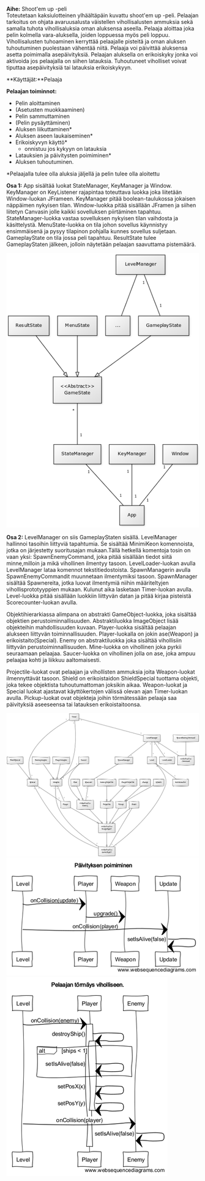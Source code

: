 **Aihe:** Shoot'em up -peli  <br />
Toteutetaan kaksiulotteinen  ylhäältäpäin kuvattu shoot'em up -peli. Pelaajan tarkoitus on ohjata avaruusalusta väistellen vihollisalusten ammuksia sekä samalla tuhota vihollisaluksia oman aluksensa aseella. Pelaaja aloittaa joka pelin kolmella vara-aluksella, joiden loppuessa myös peli loppuu. Vihollisalusten tuhoaminen kerryttää pelaajalle pisteitä ja oman aluksen tuhoutuminen puolestaan vähentää niitä. Pelaaja voi päivittää aluksensa asetta poimimalla asepäivityksiä. Pelaajan aluksella on erikoiskyky jonka voi aktivoida jos pelaajalla on siihen latauksia. Tuhoutuneet  viholliset voivat tiputtaa asepäivityksiä tai latauksia erikoiskykyyn.

**Käyttäjät:**Pelaaja

**Pelaajan toiminnot:**
  * Pelin aloittaminen
  * (Asetusten muokkaaminen)
  * Pelin sammuttaminen
  * (Pelin pysäyttäminen)
  * Aluksen liikuttaminen*
  * Aluksen aseen laukaiseminen*
  * Erikoiskyvyn käyttö*
    * onnistuu jos kykyyn on latauksia
  * Latauksien ja päivitysten poimiminen*
  * Aluksen tuhoutuminen.
  
*Pelaajalla tulee olla aluksia jäljellä ja pelin tulee olla aloitettu

**Osa 1:**
App sisältää luokat StateManager, KeyManager ja Window. KeyManager on KeyListener rajapintaa toteuttava luokka joka liitetään Window-luokan JFrameen. KeyManager pitää boolean-taulukossa jokaisen näppäimen nykyisen tilan. Window-luokka pitää sisällään JFramen ja siihen liitetyn Canvasin jolle kaikki sovelluksen piirtäminen tapahtuu. StateManager-luokka vastaa sovelluksen nykyisen tilan vaihdosta ja käsittelystä. MenuState-luokka on tila johon sovellus käynnistyy ensimmäisenä ja pysyy tilapinon pohjalla kunnes sovellus suljetaan. GameplayState on tila jossa peli tapahtuu. ResultState tulee GameplayStaten jälkeen, jolloin näytetään pelaajan saavuttama pistemäärä.

![luokkakaavio osa1](/dokumentointi/luokkakaavio1.png)

**Osa 2:**
LevelManager on siis GameplayStaten sisällä. LevelManager hallinnoi tasoihin liittyviä tapahtumia. Se sisältää MinimiKeon komennoista, jotka on järjestetty suoritusajan mukaan.Tällä hetkellä komentoja tosin on vaan yksi: SpawnEnemyCommand, joka pitää sisällään tiedot siitä minne,milloin ja mikä vihollinen ilmentyy tasoon. LevelLoader-luokan avulla LevelManager lataa komennot tekstitiedostoista. SpawnManagerin avulla SpawnEnemyCommandit muunnetaan ilmentymiksi tasoon. SpawnManager sisältää Spawnereita, jotka luovat ilmentymiä niihin määriteltyjen vihollisprototyyppien mukaan. Kulunut aika lasketaan Timer-luokan avulla. Level-luokka pitää sisällään luokkiin liittyvän datan ja pitää kirjaa pisteistä Scorecounter-luokan avulla.

Objektihierarkiassa alimpana on abstrakti GameObject-luokka, joka sisältää objektien perustoiminnallisuuden. Abstraktiluokka ImageObject lisää objekteihin mahdollisuuden kuvaan. Player-luokka sisältää pelaajan alukseen liittyvän toiminnallisuuden. Player-luokalla on jokin ase(Weapon) ja erikoistaito(Special). Enemy on abstraktiluokka joka sisältää vihollisiin liittyvän perustoiminnallisuuden. Mine-luokka on vihollinen joka pyrkii seuraamaan pelaajaa. Saucer-luokka on vihollinen jolla on ase, joka ampuu pelaajaa kohti ja liikkuu aaltomaisesti. 
 
Projectile-luokat ovat pelaajan ja vihollisten ammuksia joita Weapon-luokat ilmennyttävät tasoon. Shield on erikoistaidon ShieldSpecial tuottama objekti, joka tekee objektista tuhoutumattoman joksikin aikaa. Weapon-luokat ja Special luokat ajastavat käyttökertojen välissä olevan ajan Timer-luokan avulla. Pickup-luokat ovat objekteja joihin törmätessään pelaaja saa päivityksiä aseeseensa tai latauksen erikoistaitoonsa.

![luokkakaavio osa2](/dokumentointi/luokkakaavio2.png)
![Poimiminen](/dokumentointi/poimiminen.png)
![Viholliseen törmäys](/dokumentointi/viholliseentormays.png)
